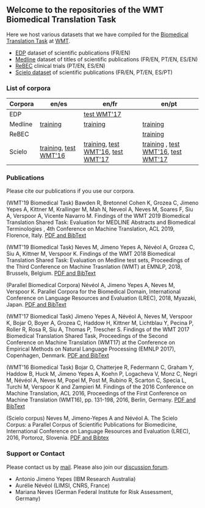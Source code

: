 ## Welcome to the repositories of the WMT Biomedical Translation Task

Here we host various datasets that we have compiled for the [Biomedical Translation Task](http://www.statmt.org/wmt17/biomedical-translation-task.html) at [WMT](http://www.statmt.org/wmt17/index.html).

- [EDP](https://github.com/biomedical-translation-corpora/edp) dataset of scientific publications (FR/EN)
- [Medline](https://github.com/biomedical-translation-corpora/medline) dataset of titles of scientific publications (FR/EN, PT/EN, ES/EN)
- [ReBEC](https://github.com/biomedical-translation-corpora/rebec) clinical trials (PT/EN, ES/EN)
- [Scielo dataset](http://github.com/biomedical-translation-corpora/scielo) of scientific publications (FR/EN, PT/EN, ES/PT)

### List of corpora

| Corpora       | en/es         | en/fr         | en/pt         |
| ------------- | ------------- | ------------- | ------------- |
| EDP           |               | [test WMT'17](https://drive.google.com/drive/folders/0B3UxRWA52hBjM01GS3N4OThiX1E) |   |
| Medline       | [training](https://drive.google.com/drive/folders/0B3UxRWA52hBjQjZmYlRZWHQ4SUE)  | [training](https://drive.google.com/drive/folders/0B3UxRWA52hBjQjZmYlRZWHQ4SUE)  | [training](https://drive.google.com/drive/folders/0B3UxRWA52hBjQjZmYlRZWHQ4SUE)  |
| ReBEC         |               |               | [training](https://github.com/biomedical-translation-corpora/rebec)  |
| Scielo        | [training](https://drive.google.com/drive/folders/0B3UxRWA52hBjR2xXT01FN0Z2ZHM), [test WMT'16](https://drive.google.com/drive/folders/0B3UxRWA52hBjekJpLUI0VnVqUjg)  | [training](https://drive.google.com/drive/folders/0B3UxRWA52hBjR2xXT01FN0Z2ZHM), [test WMT'16](https://drive.google.com/drive/folders/0B3UxRWA52hBjekJpLUI0VnVqUjg), [test WMT'17](https://drive.google.com/drive/folders/0B3UxRWA52hBjSkhJNnI2dWxwOHM)  | [training](https://drive.google.com/drive/folders/0B3UxRWA52hBjR2xXT01FN0Z2ZHM) , [test WMT'16](https://drive.google.com/drive/folders/0B3UxRWA52hBjekJpLUI0VnVqUjg), [test WMT'17](https://drive.google.com/drive/folders/0B3UxRWA52hBjSkhJNnI2dWxwOHM) |

### Publications

Please cite our publications if you use our corpora. 

(WMT'19 Biomedical Task)
Bawden R, Bretonnel Cohen K, Grozea C, Jimeno Yepes A, Kittner M, Krallinger M, Mah N, Neveol A, Neves M, Soares F, Siu A, Verspoor A, Vicente Navarro M. Findings of the WMT 2019 Biomedical Translation Shared Task: Evaluation for MEDLINE Abstracts and Biomedical Terminologies , 4th Conference on Machine Translation, ACL 2019, Florence, Italy.  [PDF and BibText](https://www.aclweb.org/anthology/W19-5403/)

(WMT'19 Biomedical Task)
Neves M, Jimeno Yepes A, Névéol A, Grozea C, Siu A, Kittner M, Verspoor K. Findings of the WMT 2018 Biomedical Translation Shared Task: Evaluation on Medline test sets, Proceedings of the Third Conference on Machine Trasnlation (WMT) at EMNLP, 2018, Brussels, Belgium. [PDF and BibText](https://www.aclweb.org/anthology/W18-6403/)

(Parallel Biomedical Corpora)
Névéol A, Jimeno Yepes A, Neves M, Verspoor K. Parallel Corpora for the Biomedical Domain, International Conference on Language Resources and Evaluation (LREC), 2018, Myazaki, Japan. [PDF and BibText](https://www.aclweb.org/anthology/L18-1043/)

(WMT'17 Biomedical Task)
Jimeno Yepes A, N&eacute;v&eacute;ol A, Neves M, Verspoor K, Bojar O, Boyer A, Grozea C, Haddow H, Kittner M, Lichtblau Y, Pecina P, Roller R, Rosa R, Siu A, Thomas P, Trescher S. Findings of the WMT 2017 Biomedical Translation Shared Task, Proceedings of the Second Conference on Machine Translation (WMT17) at the Conference on Empirical Methods on Natural Language Processing (EMNLP 2017), Copenhagen, Denmark. [PDF and BibText](https://www.aclweb.org/anthology/W17-4719/)

(WMT'16 Biomedical Task)
Bojar O, Chatterjee R, Federmann C, Graham Y, Haddow B, Huck M, Jimeno Yepes A, Koehn P, Logacheva V, Monz C, Negri M, N&eacute;v&eacute;ol A, Neves M, Popel M, Post M, Rubino R, Scarton C, Specia L, Turchi M, Verspoor K and Zampieri M. Findings of the 2016 Conference on Machine Translation, ACL 2016, Proceedings of the First Conference on Machine Translation (WMT16), pp. 131-198, 2016, Berlin, Germany. [PDF and BibText](https://www.aclweb.org/anthology/W16-2301/)

(Scielo corpus)
Neves M, Jimeno-Yepes A and N&eacute;v&eacute;ol A. The Scielo Corpus: a Parallel Corpus of Scientific Publications for Biomedicine, International Conference on Language Resources and Evaluation (LREC), 2016, Portoroz, Slovenia. [PDF and Bibtex](https://www.aclweb.org/anthology/L16-1470/)

### Support or Contact

Please contact us by [mail](wmtbiomedical@gmail.com). Please also join our [discussion forum](https://groups.google.com/forum/?hl=en#!forum/wmt-biomedical-task). 

- Antonio Jimeno Yepes (IBM Research Australia)
- Aur&eacute;lie N&eacute;v&eacute;ol (LIMSI, CNRS, France)
- Mariana Neves (German Federal Institute for Risk Assessment, Germany)
